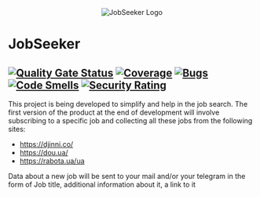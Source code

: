 <div align="center">
  <img src="https://github.com/Dobriyr/JobSeeker/assets/67451349/6942960b-4fd8-48b0-932e-49374e2fa8be" alt="JobSeeker Logo">
</div>

# JobSeeker
[![Quality Gate Status](https://sonarcloud.io/api/project_badges/measure?project=Dobriyr_JobSeeker&metric=alert_status)](https://sonarcloud.io/project/overview?id=Dobriyr_JobSeeker) [![Coverage](https://sonarcloud.io/api/project_badges/measure?project=Dobriyr_JobSeeker&metric=coverage)](https://sonarcloud.io/dashboard?id=Dobriyr_JobSeeker) [![Bugs](https://sonarcloud.io/api/project_badges/measure?project=Dobriyr_JobSeeker&metric=bugs)](https://sonarcloud.io/dashboard?id=Dobriyr_JobSeeker) [![Code Smells](https://sonarcloud.io/api/project_badges/measure?project=Dobriyr_JobSeeker&metric=code_smells)](https://sonarcloud.io/dashboard?id=Dobriyr_JobSeeker) [![Security Rating](https://sonarcloud.io/api/project_badges/measure?project=Dobriyr_JobSeeker&metric=security_rating)](https://sonarcloud.io/dashboard?id=Dobriyr_JobSeeker)
---

This project is being developed to simplify and help in the job search. The first version of the product at the end of development will involve subscribing to a specific job and collecting all these jobs from the following sites:
* https://djinni.co/
* https://dou.ua/
* https://rabota.ua/ua

Data about a new job will be sent to your mail and/or your telegram in the form of Job title, additional information about it, a link to it
